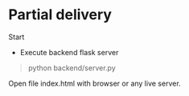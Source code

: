 # Partial delivery

Start

- Execute backend flask server
>python backend/server.py

Open file index.html with browser or any live server.
